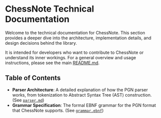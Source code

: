 # ChessNote Technical Documentation

Welcome to the technical documentation for ChessNote. This section provides a deeper dive into the architecture, implementation details, and design decisions behind the library.

It is intended for developers who want to contribute to ChessNote or understand its inner workings. For a general overview and usage instructions, please see the main [README.md](../README.md).

## Table of Contents

- **Parser Architecture**: A detailed explanation of how the PGN parser works, from tokenization to Abstract Syntax Tree (AST) construction. (See [`parser.md`](./parser.md))
- **Grammar Specification**: The formal EBNF grammar for the PGN format that ChessNote supports. (See [`grammar.ebnf`](./grammar.ebnf)) 

